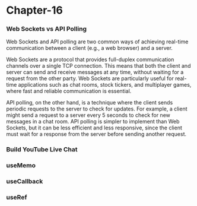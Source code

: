 # Chapter-16

### Web Sockets vs API Polling
Web Sockets and API polling are two common ways of achieving real-time communication between a client (e.g., a web browser) and a server.

Web Sockets are a protocol that provides full-duplex communication channels over a single TCP connection. This means that both the client and server can send and receive messages at any time, without waiting for a request from the other party. Web Sockets are particularly useful for real-time applications such as chat rooms, stock tickers, and multiplayer games, where fast and reliable communication is essential.

API polling, on the other hand, is a technique where the client sends periodic requests to the server to check for updates. For example, a client might send a request to a server every 5 seconds to check for new messages in a chat room. API polling is simpler to implement than Web Sockets, but it can be less efficient and less responsive, since the client must wait for a response from the server before sending another request.

### Build YouTube Live Chat

### useMemo

### useCallback

### useRef
